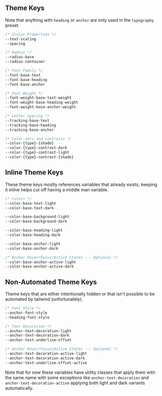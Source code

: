 ## Theme Keys

Note that anything with `heading` or `anchor` are only used in the `typography` preset.

```css
/* Scalar Properties */
--text-scaling
--spacing

/* Radius */
--radius-base
--radius-container

/* Font Family */
--font-base-text
--font-base-heading
--font-base-anchor

/* Font Weight */
--font-weight-base-text-weight
--font-weight-base-heading-weight
--font-weight-base-anchor-weight

/* Letter Spacing */
--tracking-base-text
--tracking-base-heading
--tracking-base-anchor

/* Color sets and contrasts */
--color-{type}-{shade}
--color-{type}-contrast-dark
--color-{type}-contrast-light
--color-{type}-contrast-{shade}
```

## Inline Theme Keys

These theme keys mostly references variables that already exists, keeping it inline helps cut off having a middle man variable.

```css
/* Colors */
--color-base-text-light
--color-base-text-dark

--color-base-background-light
--color-base-background-dark

--color-base-heading-light
--color-base-heading-dark

--color-base-anchor-light
--color-base-anchor-dark

/* Anchor Hover/Focus/Active States --- Optional */
--color-base-anchor-active-light
--color-base-anchor-active-dark
```

## Non-Automated Theme Keys

Theme keys that are either intentionally hidden or that isn't possible to be automated by tailwind (unfortunately).

```css
/* Font Style */
--anchor-font-style
--heading-font-style

/* Text Decoration */
--anchor-text-decoration-light
--anchor-text-decoration-dark
--anchor-text-underline-offset

/* Anchor Hover/Focus/Active States --- Optional */
--anchor-text-decoration-active-light
--anchor-text-decoration-active-dark
--anchor-text-underline-offset-active
```

Note that for now these variables have utility classes that apply them with the same name with some exceptions like `anchor-text-decoration` and `anchor-text-decoration-active` applying both light and dark variants automatically.
